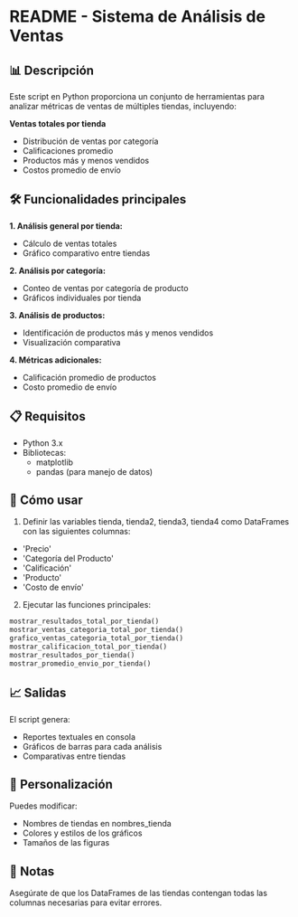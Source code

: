 # README - Sistema de Análisis de Ventas
## 📊 Descripción
Este script en Python proporciona un conjunto de herramientas para analizar métricas de ventas de múltiples tiendas, incluyendo:

**Ventas totales por tienda**

- Distribución de ventas por categoría
- Calificaciones promedio
- Productos más y menos vendidos
- Costos promedio de envío

## 🛠 Funcionalidades principales
**1. Análisis general por tienda:**
- Cálculo de ventas totales
- Gráfico comparativo entre tiendas

**2. Análisis por categoría:**
- Conteo de ventas por categoría de producto
- Gráficos individuales por tienda

**3. Análisis de productos:**
- Identificación de productos más y menos vendidos
- Visualización comparativa

**4. Métricas adicionales:**
- Calificación promedio de productos
- Costo promedio de envío

## 📋 Requisitos
- Python 3.x
- Bibliotecas:
  - matplotlib
  - pandas (para manejo de datos)

## 🚀 Cómo usar
1. Definir las variables tienda, tienda2, tienda3, tienda4 como DataFrames con las siguientes columnas:
- 'Precio'
- 'Categoría del Producto'
- 'Calificación'
- 'Producto'
- 'Costo de envío'

2. Ejecutar las funciones principales:

```python
mostrar_resultados_total_por_tienda()
mostrar_ventas_categoria_total_por_tienda()
grafico_ventas_categoria_total_por_tienda()
mostrar_calificacion_total_por_tienda()
mostrar_resultados_por_tienda()
mostrar_promedio_envio_por_tienda()
```

## 📈 Salidas
El script genera:
- Reportes textuales en consola
- Gráficos de barras para cada análisis
- Comparativas entre tiendas

## 🎨 Personalización
Puedes modificar:
- Nombres de tiendas en nombres_tienda
- Colores y estilos de los gráficos
- Tamaños de las figuras

## 📝 Notas
Asegúrate de que los DataFrames de las tiendas contengan todas las columnas necesarias para evitar errores.
